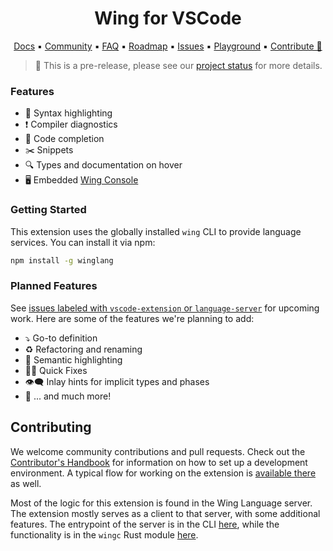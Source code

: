 <h1 align="center">Wing for VSCode</h1>
<p align="center">
  <a href="https://www.winglang.io/docs/">Docs</a>
  ▪︎
  <a href="http://t.winglang.io/discord">Community</a>
  ▪︎
  <a href="https://www.winglang.io/docs/category/faq">FAQ</a>
  ▪︎
  <a href="https://www.winglang.io/contributing/status#roadmap">Roadmap</a>
  ▪︎
  <a href="https://github.com/winglang/wing/issues">Issues</a>
  ▪︎
  <a href="https://play.winglang.io/">Playground</a>
  ▪︎
  <a href="https://www.winglang.io/contributing/">Contribute 💖</a>
</p>

> 🚧 This is a pre-release, please see our [project status](https://www.winglang.io/contributing/status) for more details.

###  Features

- 💅 Syntax highlighting
- ❗ Compiler diagnostics
- 🤖 Code completion
- ✂️ Snippets 
- 🔍 Types and documentation on hover
- 🖥️ Embedded [Wing Console](https://www.winglang.io/docs/tools/wing-console)

### Getting Started

This extension uses the globally installed `wing` CLI to provide language services. You can install it via npm:

```sh
npm install -g winglang
```

### Planned Features

See [issues labeled with `vscode-extension` or `language-server`](https://github.com/winglang/wing/issues?q=is%3Aissue+is%3Aopen+sort%3Aupdated-desc+label%3Avscode-extension%2Clanguage-server) for upcoming work. Here are some of the features we're planning to add:

- ⤵️ Go-to definition
- ♻️ Refactoring and renaming
- 🎨 Semantic highlighting
- 🕵️‍♀️ Quick Fixes
- 👁️‍🗨️ Inlay hints for implicit types and phases
- 🦄 ... and much more!

## Contributing

We welcome community contributions and pull requests. Check out the [Contributor's Handbook](https://www.winglang.io/contributing/) for information on how to set up a development environment. A typical flow for working on the extension is [available there](https://www.winglang.io/contributing/start-here/development#-how-do-i-build-the-vscode-extension) as well.

Most of the logic for this extension is found in the Wing Language server. The extension mostly serves as a client to that server, with some additional features. The entrypoint of the server is in the CLI [here](../wing/src/commands/lsp.ts), while the functionality is in the `wingc` Rust module [here](../../libs/wingc/src/lsp).
